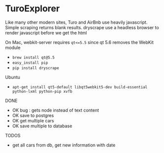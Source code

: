 # TuroExplorer

Like many other modern sites, Turo and AirBnb use heavily javascript. Simple scraping returns blank results. dryscrape use a headless browser to render javascript before we get the html

On Mac, webkit-server requires `qt<=5.5` since qt 5.6 removes the WebKit module
* `brew install qt@5.5`
* `easy_install pip`
* `pip install dryscrape`

Ubuntu
* `apt-get install qt5-default libqt5webkit5-dev build-essential python-lxml python-pip xvfb`

DONE
* OK bug : gets node instead of text content
* OK save to postgres
* OK get multiple cars
* OK save multiple to database

TODOS
* get all cars from db, get new information with date